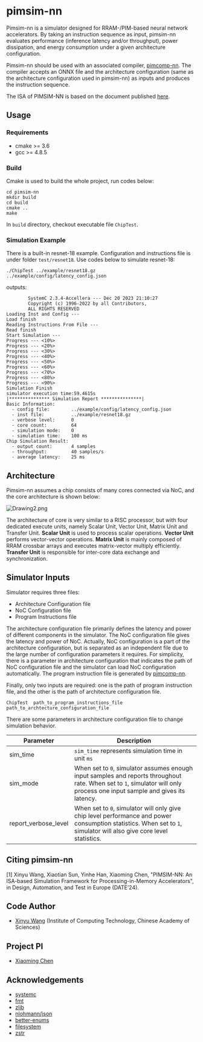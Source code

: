 # pimsim-nn

Pimsim-nn is a simulator designed for RRAM-/PIM-based neural network accelerators. By taking an instruction sequence as input, pimsim-nn evaluates performance (inference latency and/or throughput), power dissipation, and energy consumption under a given architecture configuration.

Pimsim-nn should be used with an associated compiler, [pimcomp-nn](https://github.com/sunxt99/PIMCOMP-NN). The compiler accepts an ONNX file and the architecture configuration (same as the architecture configuration used in pimsim-nn) as inputs and produces the instruction sequence.

The ISA of PIMSIM-NN is based on the document published [here](https://arxiv.org/abs/2308.06449).


## Usage

### Requirements

- cmake >= 3.6
- gcc >= 4.8.5

### Build

Cmake is used to build the whole project, run codes below:

```shell
cd pimsim-nn
mkdir build
cd build 
cmake ..
make 
```

In `build` directory, checkout executable file `ChipTest`.

### Simulation Example

There is a built-in resnet-18 example. Configuration and instructions file is under folder `test/resnet18`. Use codes below to simulate resnet-18:

```shell
./ChipTest ../example/resnet18.gz ../example/config/latency_config.json
```
outputs:
```shell
        SystemC 2.3.4-Accellera --- Dec 20 2023 21:10:27
        Copyright (c) 1996-2022 by all Contributors,
        ALL RIGHTS RESERVED
Loading Inst and Config ---
Load finish
Reading Instructions From File ---
Read finish
Start Simulation ---
Progress --- <10%>
Progress --- <20%>
Progress --- <30%>
Progress --- <40%>
Progress --- <50%>
Progress --- <60%>
Progress --- <70%>
Progress --- <80%>
Progress --- <90%>
Simulation Finish
simulator execution time:59.4615s
|*************** Simulation Report ***************|
Basic Information:
  - config file:        ../example/config/latency_config.json
  - inst file:          ../example/resnet18.gz
  - verbose level:      0
  - core count:         64
  - simulation mode:    0
  - simulation time:    100 ms
Chip Simulation Result:
  - output count:       4 samples
  - throughput:         40 samples/s
  - average latency:    25 ms
```

## Architecture

Pimsim-nn assumes a chip consists of many cores connected via NoC, and the core architecture is shown below:

![Drawing2.png](https://s2.loli.net/2023/12/20/DCyJl81rfTSxqG7.png)

The architecture of core is very similar to a RISC processor, but with four dedicated execute units, namely Scalar Unit, Vector Unit, Matrix Unit and Transfer Unit. **Scalar Unit** is used to process scalar operations. **Vector Unit** performs vector-vector operations. **Matrix Unit** is mainly composed of RRAM crossbar arrays and executes matrix-vector multiply efficiently. **Transfer Unit** is responsible for inter-core data exchange and synchronization. 

## Simulator Inputs

Simulator requires three files:
- Architecture Configuration file 
- NoC Configuration file 
- Program Instructions file

The architecture configuration file primarily defines the latency and power of different components in the simulator. The NoC configuration file gives the latency and power of NoC. Actually, NoC configuration is a part of the architecture configuration, but is separated as an independent file due to the large number of configuration parameters it requires. For simplicity, there is a parameter in architecture configuration that indicates the path of NoC configuration file and the simulator can load NoC configuration automatically. The program instruction file is generated by [pimcomp-nn](https://github.com/sunxt99/PIMCOMP-NN).

Finally, only two inputs are required: one is the path of program instruction file, and the other is the path of architecture configuration file.   


``` shell
ChipTest  path_to_program_instructions_file  path_to_archtecture_configuration_file 
```

There are some parameters in architecture configuration file to change simulation behavior.

| Parameter            | Description                                                  |
| -------------------- | ------------------------------------------------------------ |
| sim_time             | `sim_time` represents simulation time in unit `ms`           |
| sim_mode             | When set to `0`, simulator assumes enough input samples and reports throughout rate. When set to `1`,  simulator will only process one input sample and gives its latency. |
| report_verbose_level | When set to `0`, simulator will only give chip level performance and power consumption statistics. When set to `1`, simulator will also give core level statistics. |

## Citing pimsim-nn

[1] Xinyu Wang, Xiaotian Sun, Yinhe Han, Xiaoming Chen, "PIMSIM-NN: An ISA-based Simulation Framework for Processing-in-Memory Accelerators", in Design, Automation, and Test in Europe (DATE’24).

## Code Author
- [Xinyu Wang](wangxinyu22s@ict.ac.cn) (Institute of Computing Technology, Chinese Academy of Sciences)

## Project PI
- [Xiaoming Chen](https://people.ucas.edu.cn/~chenxm)

## Acknowledgements
- [systemc](https://github.com/accellera-official/systemc)
- [fmt](https://github.com/fmtlib/fmt)
- [zlib](https://github.com/madler/zlib)
- [nlohmann/json](https://github.com/nlohmann/json)
- [better-enums](https://github.com/aantron/better-enums)
- [filesystem](https://github.com/gulrak/filesystem)
- [zstr](https://github.com/mateidavid/zstr)